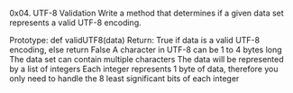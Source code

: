 0x04. UTF-8 Validation
Write a method that determines if a given data set represents a valid UTF-8 encoding.


Prototype: def validUTF8(data) Return: True if data is a valid UTF-8 encoding, else return False A character in UTF-8 can be 1 to 4 bytes long The data set can contain multiple characters The data will be represented by a list of integers Each integer represents 1 byte of data, therefore you only need to handle the 8 least significant bits of each integer